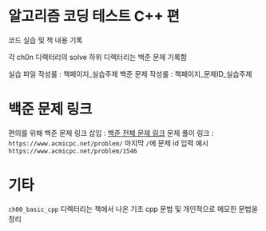 # 알고리즘 코딩 테스트 C++ 편
코드 실습 및 책 내용 기록
 
각 ch0n 디렉터리의 solve 하위 디렉터리는 백준 문제 기록함

실습 파일 작성룰 : 책페이지_실습주제
백준 문제 작성룰 : 책페이지_문제ID_실습주제

# 백준 문제 링크
편의를 위해 백준 문제 링크 삽입 : [백준 전체 문제 링크](https://www.acmicpc.net/problemset)
문제 풀이 링크 : `https://www.acmicpc.net/problem/` 마지막 `/`에 문제 id 입력 예시 `https://www.acmicpc.net/problem/1546`
# 기타
`ch00_basic_cpp` 디렉터리는 책에서 나온 기초 cpp 문법 및 개인적으로 메모한 문법을 정리 
